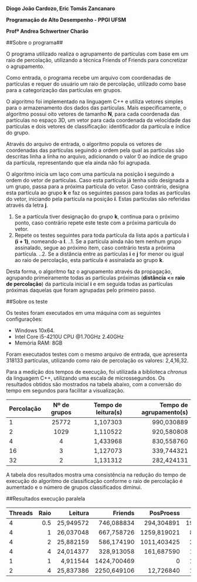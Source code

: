 ﻿**Diogo João Cardozo, Eric Tomás Zancanaro**


**Programação de Alto Desempenho - PPGI UFSM**


**Profª Andrea Schwertner Charão**




##Sobre o programa##


O programa utilizado realiza o agrupamento de partículas com base em um raio de percolação, utilizando a técnica Friends of Friends para concretizar o agrupamento.


Como entrada, o programa recebe um arquivo com coordenadas de partículas e requer do usuário um raio de percolação, utilizado como base para a categorização das partículas em grupos.


O algoritmo foi implementado na linguagem C++ e utiliza vetores simples para o armazenamento dos dados das partículas. Mais especificamente, o algoritmo possui oito vetores de tamanho **N**, para cada coordenada das partículas no espaço 3D, um vetor para cada coordenada da velocidade das partículas e dois vetores de classificação: identificador da partícula e índice do grupo.


Através do arquivo de entrada, o algoritmo popula os vetores de coordenadas das partículas seguindo a ordem pela qual as partículas são descritas linha a linha no arquivo, adicionando o valor 0 ao índice de grupo da partícula, representando que ela ainda não foi agrupada.


O algoritmo inicia um laço com uma partícula na posição **i** seguindo a ordem do vetor de partículas. Caso esta partícula já tenha sido designada a um grupo, passa para a próxima partícula do vetor. Caso contrário, designa esta partícula ao grupo **k** e faz os seguintes passos para todas as partículas do vetor, iniciando pela partícula na posição **i**. Estas partículas são referidas através da letra **j**. 


 1. Se a partícula tiver designação do grupo **k**, continua para o próximo ponto, caso contrário repete este teste com a próxima partícula do vetor.
 2. Repete os testes seguintes para toda partícula da lista após a partícula **i (i + 1)**, nomeando-a **l**.
..1.  Se a partícula ainda não tem nenhum grupo assinalado, segue ao próximo item, caso contrário testa a próxima partícula.
 ..2. Se a distância entre as partículas **i** e **j** for menor ou igual ao raio de percolação, esta partícula é assinalada ao grupo **k**.


Desta forma, o algoritmo faz o agrupamento através da propagação, agrupando primeiramente todas as partículas próximas (**distância <= raio de percolação**) da partícula inicial **i** e em seguida todas as partículas próximas daquelas que foram agrupadas pelo primeiro passo.


##Sobre os teste


Os testes foram executados em uma máquina com as seguintes configurações:


- Windows 10x64.
- Intel Core i5-4210U CPU @1.70GHz 2.40GHz
- Memória RAM: 8GB


Foram executados testes com o mesmo arquivo de entrada, que apresenta 318133 partículas, utilizando como raio de percolação os valores: 2,4,16,32.


Para a medição dos tempos de execução, foi utilizada a biblioteca *chronus* da linguagem C++, utilizando uma escala de microssegundos. Os resultados obtidos são mostrados na tabela abaixo, com a conversão do tempo em segundos para facilitar a visualização.


| Percolação | Nº de grupos | Tempo de leitura(s)  | Tempo de agrupamento(s) |
| -------------- |:-----------------:| -----------------------:|-------------------------------:|
| 1                 | 25772            |  1,107303              |   990,030889 |
| 2                 | 1029              |  1,110522              |   920,580808 |
| 4                 | 4                    |  1,433968              |   830,558760 |
| 16               | 3                    |  1,127073              |   339,744321 |
| 32               |  2                   |  1,131312              |   282,424131 |


A tabela dos resultados mostra uma consistência na redução do tempo de execução do algoritmo de classificação conforme o raio de percolação é aumentado e o número de grupos classificados diminui.

##Resultados execução paralela

| Threads | Raio | Leitura  | Friends    | PosProess  | Limpeza   | Grupos | >1 |
| ------- | ---: | -------: | ---------: | ---------: | --------: | -----: | ---: |
| 4       | 0.5  | 25,949572 |  746,088834 |  294,304891 | 199,364756 |  64402 | 22578 |
| 4       | 1    | 26,037048 |  667,758726 | 1259,819021 |  89,632250 |  24702 |  4761 |
| 4       | 2    | 25,882159 |  586,174190 | 1011,403425 |  22,210612 |    932 |   244 |
| 4       | 4    | 24,014377 |  328,913058 |  161,687590 |  19,412593 |     36 |     9 |
| 1       | 1    |  4,911544 | 1424,700469 |          0 |  18,462026 |  25771 |  1469 |
| 2       | 4    | 25,837386 | 2250,649106 |   12,726840 |  19,595167 |     37 |     9 |
